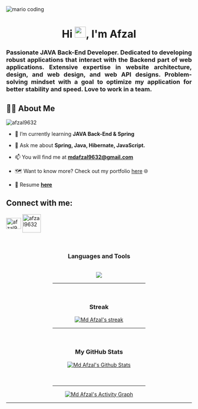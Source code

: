 <div>
  <img
    src="https://i.imgur.com/1ZvVkDc.gif" 
    alt="mario coding"
    />
</div>

<h1 align="center">Hi <img src="https://raw.githubusercontent.com/MartinHeinz/MartinHeinz/master/wave.gif" width="30px">, I'm Afzal</h1>
<h3 align="justify"> Passionate JAVA Back-End Developer. Dedicated to developing robust applications that interact with the Backend part of web applications. Extensive expertise in website architecture, design, and web design, and web API designs. Problem-solving mindset with a goal to optimize my application for better stability and speed. Love to work in a team.</h3>


## 🙋‍♂️ About Me
<p align="left"> <img src="https://komarev.com/ghpvc/?username=afzal9632&label=Visitors&color=0e75b6&style=flat" alt="afzal9632" /> </p>

- 🔭 I’m currently learning **JAVA Back-End & Spring**
 
- 💬 Ask me about **Spring, Java, Hibernate, JavaScript.**

- 📫 You will find me at **mdafzal9632@gmail.com**

- 🗺️ Want to know more? Check out my portfolio [here](https://afzal9632.github.io/) 🌐

- 📄 Resume **[here](https://drive.google.com/file/d/12L6NqloTVBoE77weYA8YC_jx7B2VMuZG/view?usp=sharing)**


## Connect with me:
<p align="left">
    <a href="https://www.linkedin.com/in/afzal9632/" target="_blank"><img align="center" src="https://raw.githubusercontent.com/rahuldkjain/github-profile-readme-generator/master/src/images/icons/Social/linked-in-alt.svg" alt="afzal9632" height="30" width="40" /></a>
    <a href="https://www.hackerrank.com/afzal9632" target="_blank"><img align="center" src="https://raw.githubusercontent.com/rahuldkjain/github-profile-readme-generator/master/src/images/icons/Social/hackerrank.svg" alt="afzal9632" height="50" width="50" /></a>
</p>

<br/>

<div align="center">  
<h3> Languages and Tools</h3>
<br/>
    <a href="https://git-scm.com/" target="_blank"> <img src="https://camo.githubusercontent.com/a71425eb28cc9f726bf429abaae685bbcc2ce1af292a18b0f1065b6cf63a0e7b/68747470733a2f2f736b696c6c69636f6e732e6465762f69636f6e733f693d6a6176612c6d7973716c2c737072696e672c6d6176656e2c68696265726e6174652c68746d6c2c6373732c6a732c676974"/> </a> 
    <hr width="50%" />
</div>

<!-- [![React Badge](https://img.shields.io/badge/-React-61DBFB?style=for-the-badge&labelColor=black&logo=react&logoColor=61DBFB)](#)  [![Javascript Badge](https://img.shields.io/badge/-Javascript-F0DB4F?style=for-the-badge&labelColor=black&logo=javascript&logoColor=F0DB4F)](#) [![Typescript Badge](https://img.shields.io/badge/-Typescript-007acc?style=for-the-badge&labelColor=black&logo=typescript&logoColor=007acc)](#) [![Nodejs Badge](https://img.shields.io/badge/-Nodejs-3C873A?style=for-the-badge&labelColor=black&logo=node.js&logoColor=3C873A)](#) [![GraphQL Badge](https://img.shields.io/badge/-GraphQl-e535ab?style=for-the-badge&labelColor=black&logo=node.js&logoColor=e535ab)](#) -->

<br/>
<div align="center">
<h3>Streak</h3>
    <a href="https://github.com/afzal9632/github-readme-streak-stats">
        <img title="Get streak stats for your profile at git.io/streak-stats" alt="Md Afzal's streak" src="https://github-readme-streak-stats.herokuapp.com/?user=afzal9632&theme=black-ice&hide_border=true&stroke=0000&background=060A0CD0"/>
    </a>
    <hr width="50%" />
</div>

  <br/>
  <div align="center">
  <h3>My GitHub Stats</h3>
     <a href="https://github.com/afzal9632/github-readme-stats"><img alt="Md Afzal's Github Stats" src="https://github-readme-stats.vercel.app/api?username=afzal9632&show_icons=true&count_private=true&theme=react&hide_border=true&bg_color=0D1117" /></a>
     </div>

<br/>
<br/>

<div align="center">
<hr width="50%" />
<a href="https://github.com/afzal9632/github-readme-activity-graph"><img alt="Md Afzal's Activity Graph" src="https://activity-graph.herokuapp.com/graph?username=afzal9632&bg_color=0D1117&color=5BCDEC&line=5BCDEC&point=FFFFFF&hide_border=true" /></a>
</div>

<hr/>


